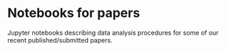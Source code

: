 # Notebooks for papers
Jupyter notebooks describing data analysis procedures for some of our recent published/submitted papers.
